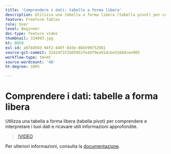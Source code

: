 ```yaml
---
title: 'Comprendere i dati: tabelle a forma libera'
description: Utilizza una tabella a forma libera (tabella pivot) per comprendere e interpretare i tuoi dati e ricavare utili informazioni approfondite.
feature: Freeform Tables
role: User
level: Beginner
doc-type: feature video
thumbnail: 334093.jpg
kt: 8059
exl-id: a074d503-94f2-449f-8d3e-8bb599752981
source-git-commit: 32424f3f2b05952fe4df9ea91dcbe51684cee905
workflow-type: tm+mt
source-wordcount: '48'
ht-degree: 100%

---
```


# Comprendere i dati: tabelle a forma libera

Utilizza una tabella a forma libera (tabella pivot) per comprendere e interpretare i tuoi dati e ricavare utili informazioni approfondite.

>[!VIDEO](https://video.tv.adobe.com/v/3415658/?quality=12&learn=on&captions=ita)

Per ulteriori informazioni, consulta la [documentazione](https://experienceleague.adobe.com/docs/analytics/analyze/analysis-workspace/visualizations/freeform-table/freeform-table.html?lang=it).
